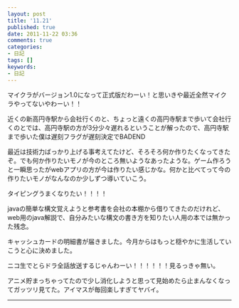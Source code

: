 ```yaml
---
layout: post
title: '11.21'
published: true
date: 2011-11-22 03:36
comments: true
categories:
- 日記
tags: []
keywords:
- 日記
---
```

マイクラがバージョン1.0になって正式版だわーい！と思いきや最近全然マイクラやってないやわーい！！

近くの新高円寺駅から会社行くのと、ちょっと遠くの高円寺駅まで歩いて会社行くのとでは、高円寺駅の方が3分少々遅れるということが解ったので、高円寺駅まで歩いた僕は遅刻フラグが遅刻決定でBADEND

最近は技術力ばっかり上げる事考えてたけど、そろそろ何か作りたくなってきたぞ。でも何か作りたいモノが今のところ無いようなあったような。ゲーム作ろうと一瞬思ったがwebアプリの方が今は作りたい感じかな。何かと比べてって今の作りたいモノがなんなのか少しずつ導いていこう。

タイピングうまくなりたい！！！！

javaの簡単な構文覚えようと参考書を会社の本棚から借りてきたのだけれど、web用のjava解説で、自分みたいな構文の書き方を知りたい人用の本では無かった残念。

キャッシュカードの明細書が届きました。今月からはもっと穏やかに生活していこうと心に決めました。

ニコ生でとらドラ全話放送するじゃんわーい！！！！！！見るっきゃ無い。

アニメ貯まっちゃってたので少し消化しようと思って見始めたら止まんなくなってガッツリ見てた。アイマスが毎回楽しすぎてヤバイ。

---

